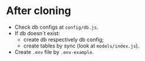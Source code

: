 # After cloning

- Check db configs at `config/db.js`.
- If db doesn`t exist:
  - create db respectively db config;
  - create tables by sync (look at `models/index.js`).
- Create `.env` file by `.env-example`.
